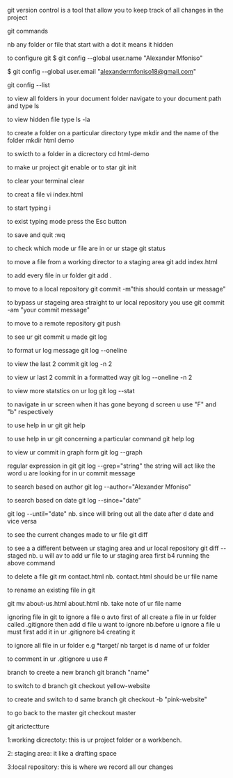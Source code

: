 git version control is a tool that allow you to keep track of all changes in the project      

git commands

nb any folder or file that start with a dot it means it hidden

to configure git
$ git config --global user.name "Alexander Mfoniso"

$ git config --global user.email "alexandermfoniso18@gmail.com"

 git config --list

to view all folders in your document folder
navigate to your document path and type ls

to view hidden file
type ls -la

to create a folder on a particular directory type mkdir and the name of the folder
mkdir html demo

to swicth to a folder in a dicrectory
cd html-demo

to make ur project git enable or to star
git init

to clear your terminal
clear

to creat a file
vi index.html

to start typing 
i

to exist typing mode
press the Esc button

to save and quit
:wq

to check which mode ur file are in or ur stage 
git status

to move a file from a working director to a staging area
git add index.html

to add every file in ur folder 
git add .

to move to a local repository
git commit -m"this should contain ur message"

to bypass ur stageing area straight to ur local repository you use 
git commit -am "your commit message"

to move to a remote repository
git push
	
to see ur git commit u made
git log


 to format ur log message
git log --oneline

to view the last 2 commit
git log -n 2

to view ur last 2 commit in a formatted way
git log --oneline -n 2

to view more statstics on ur log
git log --stat

to navigate in ur screen when it has gone beyong d screen
u use "F" and "b" respectively

to use help in ur git
git help


to use help in ur git concerning a particular command
git help log

to view ur commit in graph form
git log --graph 



regular expression in git
git log --grep="string"
the string will act like the word u are looking for in ur commit message


to search based on author
git log --author="Alexander Mfoniso"

to search based on date
git log --since="date"

git log --until="date"
nb. since will  bring out all the date after d date and vice versa


to see the current changes made to ur file
git diff

to see a  a different between ur staging area and ur local repository
git diff --staged
nb. u will av to add ur file to  ur staging area first b4 running the above command

to delete a file
git rm contact.html
nb. contact.html should be ur file name

to rename an existing file in git

git mv about-us.html about.html
nb. take note of ur file name

ignoring file in git
to ignore a file o avto first of all create a file in ur folder called .gitignore  then add d file u want to ignore 
nb.before u ignore a file u must first add it in ur .gitignore b4 creating it

to ignore all file in ur folder
e.g *target/
nb target is d name of ur folder


to comment in ur .gitignore u use #



branch
to creete a new branch
git branch "name" 

to switch to d branch
git checkout yellow-website

to create and switch to d same branch
 git checkout -b "pink-website"

 to go back to the master
 git checkout master



git arictectture

1:working dicrectoty: this is ur project folder or a workbench.

2: staging area: it like a drafting space 

3:local repository: this is where we record all our changes											                         
